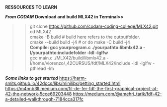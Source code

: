 **RESSOURCES TO LEARN**

***From CODAM***
**Download and build MLX42 in Terminal>>**
>>git clone https://github.com/codam-coding-college/MLX42.git<br>
>>cd MLX42<br>
>>cmake -B build # build here refers to the outputfolder.<br>
>>cmake --build build -j4 # or do make -C build -j4<br>
**Compile: gcc yourprogram.c ./yourpathto:libmlx42.a -I/yourpathto:includefolder -ldl -lglfw**<br>
>>gcc main.c ./MLX42/build/libmlx42.a -I/home/vlorenzo/_42CURSUS/fdf/MLX42/include -ldl -lglfw -pthread -lm<br>

***Some links to get started***
https://harm-smits.github.io/42docs/libs/minilibx/getting_started.html
https://m4nnb3ll.medium.com/fil-de-fer-fdf-the-first-graphical-project-at-42-the-network-5cce69203448
https://medium.com/@amehri_tarik/fdf-42-a-detailed-walkthrough-7184cca317fc
